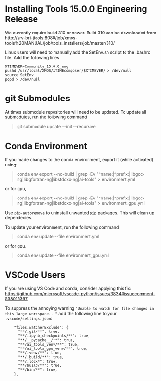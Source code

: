 # Installing Tools 15.0.0 Engineering Release

We currently require build 310 or newer.  Build 310 can be downloaded from http://srv-bri-jtools:8080/job/xmos-tools%20MANUAL/job/tools_installers/job/master/310/

Linux users will need to manually add the SetEnv.sh script to the .bashrc file.  Add the following lines

    XTIMEVER=Community_15.0.0_eng
    pushd /usr/local/XMOS/xTIMEcomposer/$XTIMEVER/ > /dev/null
    source SetEnv
    popd > /dev/null


# git Submodules

At times submodule repositories will need to be updated.  To update all submodules, run the following command

> git submodule update --init --recursive


# Conda Environment

If you made changes to the conda environment, export it (while activated) using:

> conda env export --no-build | grep -Ev "^name:|^prefix:|libgcc-ng|libgfortran-ng|libstdcxx-ng|ai-tools" > environment.yml

or for gpu, 

> conda env export --no-build | grep -Ev "^name:|^prefix:|libgcc-ng|libgfortran-ng|libstdcxx-ng|ai-tools" > environment_gpu.yml

Use `pip-autoremove` to uninstall unwanted `pip` packages. This will clean up dependecies.

To update your environment, run the following command

> conda env update --file environment.yml

or for gpu, 

> conda env update --file environment_gpu.yml

# VSCode Users

If you are using VS Code and conda, consider applying this fix:
https://github.com/microsoft/vscode-python/issues/3834#issuecomment-538016367

To suppress the annoying warning `"Unable to watch for file changes in this large workspace..."` add the following line to your `.vscode/settings.json`:
```
    "files.watcherExclude": {
      "**/.git/**": true,
      "**/.ipynb_checkpoints/**": true,
      "**/__pycache__/**": true,
      "**/ai_tools_venv/**": true,
      "**/ai_tools_gpu_venv/**": true,
      "**/.venv/**": true,
      "**/.build/**": true,
      "**/.lock*": true,
      "**/build/**": true,
      "**/bin/**": true,
    },
```